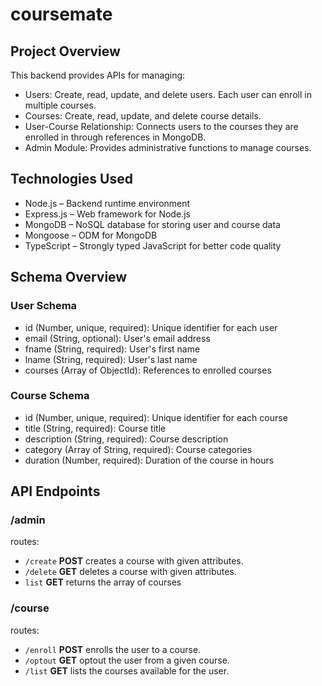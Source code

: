 # coursemate
## Project Overview
This backend provides APIs for managing:

- Users: Create, read, update, and delete users. Each user can enroll in multiple courses.
- Courses: Create, read, update, and delete course details.
- User-Course Relationship: Connects users to the courses they are enrolled in through references in MongoDB.
- Admin Module: Provides administrative functions to manage courses.

## Technologies Used
- Node.js – Backend runtime environment
- Express.js – Web framework for Node.js
- MongoDB – NoSQL database for storing user and course data
- Mongoose – ODM for MongoDB
- TypeScript – Strongly typed JavaScript for better code quality
## Schema Overview
### User Schema
- id (Number, unique, required): Unique identifier for each user
- email (String, optional): User's email address
- fname (String, required): User's first name
- lname (String, required): User's last name
- courses (Array of ObjectId): References to enrolled courses
### Course Schema
- id (Number, unique, required): Unique identifier for each course
- title (String, required): Course title
- description (String, required): Course description
- category (Array of String, required): Course categories
- duration (Number, required): Duration of the course in hours
## API Endpoints
### /admin
routes: 
- `/create` **POST** creates a course with given attributes.
- `/delete` **GET** deletes a course with given attributes.
- `list` **GET** returns the array of courses
### /course
routes:
- `/enroll` **POST** enrolls the user to a course.
- `/optout` **GET** optout the user from a given course.
- `/list` **GET** lists the courses available for the user.